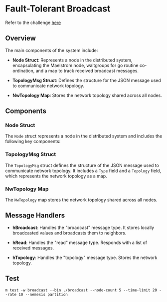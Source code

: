 # Fault-Tolerant Broadcast

Refer to the challenge [here](https://fly.io/dist-sys/3c/)

## Overview

The main components of the system include:

- **Node Struct**: Represents a node in the distributed system, encapsulating the Maelstrom node, waitgroups for go routine co-ordination, and a map to track received broadcast messages.

- **TopologyMsg Struct**: Defines the structure for the JSON message used to communicate network topology.

- **NwTopology Map**: Stores the network topology shared across all nodes.


## Components

### Node Struct

The `Node` struct represents a node in the distributed system and includes the following key components:


### TopologyMsg Struct

The `TopologyMsg` struct defines the structure of the JSON message used to communicate network topology. It includes a `Type` field and a `Topology` field, which represents the network topology as a map.

### NwTopology Map

The `NwTopology` map stores the network topology shared across all nodes.

## Message Handlers

- **hBroadcast**: Handles the "broadcast" message type. It stores locally broadcasted values and broadcasts them to neighbors.
  
- **hRead**: Handles the "read" message type. Responds with a list of received messages.

- **hTopology**: Handles the "topology" message type. Stores the network topology.

## Test

```
m test -w broadcast --bin ./broadcast --node-count 5 --time-limit 20 --rate 10 --nemesis partition
```